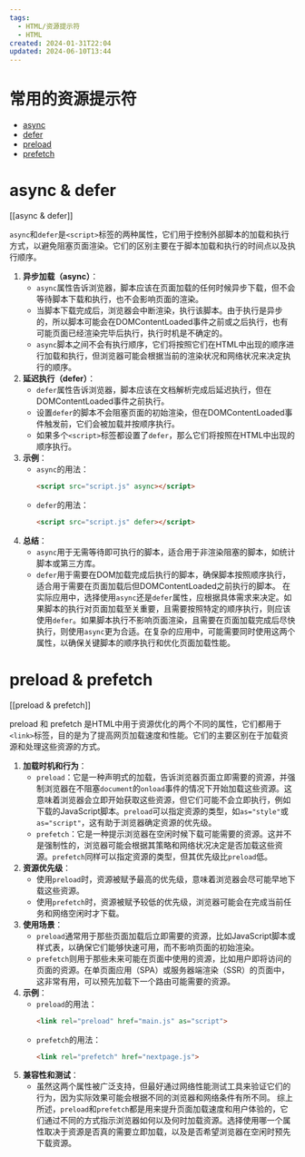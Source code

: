 ```yaml
---
tags:
  - HTML/资源提示符
  - HTML
created: 2024-01-31T22:04
updated: 2024-06-10T13:44
---
```

# 常用的资源提示符
+ [async](https://developer.mozilla.org/zh-CN/docs/Web/HTML/Element/script#async)
+ [defer](https://developer.mozilla.org/zh-CN/docs/Web/HTML/Element/script#defer)
+ [preload](https://developer.mozilla.org/zh-CN/docs/Web/HTML/Attributes/rel/preload)
+ [prefetch](https://developer.mozilla.org/zh-CN/docs/Web/HTML/Attributes/rel/prefetch)
# async & defer
[[async & defer]]

`async`和`defer`是`<script>`标签的两种属性，它们用于控制外部脚本的加载和执行方式，以避免阻塞页面渲染。它们的区别主要在于脚本加载和执行的时间点以及执行顺序。
1. **异步加载（async）**：
   - `async`属性告诉浏览器，脚本应该在页面加载的任何时候异步下载，但不会等待脚本下载和执行，也不会影响页面的渲染。
   - 当脚本下载完成后，浏览器会中断渲染，执行该脚本。由于执行是异步的，所以脚本可能会在DOMContentLoaded事件之前或之后执行，也有可能页面已经渲染完毕后执行，执行时机是不确定的。
   - `async`脚本之间不会有执行顺序，它们将按照它们在HTML中出现的顺序进行加载和执行，但浏览器可能会根据当前的渲染状况和网络状况来决定执行的顺序。
2. **延迟执行（defer）**：
   - `defer`属性告诉浏览器，脚本应该在文档解析完成后延迟执行，但在DOMContentLoaded事件之前执行。
   - 设置`defer`的脚本不会阻塞页面的初始渲染，但在DOMContentLoaded事件触发前，它们会被加载并按顺序执行。
   - 如果多个`<script>`标签都设置了`defer`，那么它们将按照在HTML中出现的顺序执行。
3. **示例**：
   - `async`的用法：
     ```html
     <script src="script.js" async></script>
     ```
   - `defer`的用法：
     ```html
     <script src="script.js" defer></script>
     ```
4. **总结**：
   - `async`用于无需等待即可执行的脚本，适合用于非渲染阻塞的脚本，如统计脚本或第三方库。
   - `defer`用于需要在DOM加载完成后执行的脚本，确保脚本按照顺序执行，适合用于需要在页面加载后但DOMContentLoaded之前执行的脚本。
在实际应用中，选择使用`async`还是`defer`属性，应根据具体需求来决定。如果脚本的执行对页面加载至关重要，且需要按照特定的顺序执行，则应该使用`defer`。如果脚本执行不影响页面渲染，且需要在页面加载完成后尽快执行，则使用`async`更为合适。在复杂的应用中，可能需要同时使用这两个属性，以确保关键脚本的顺序执行和优化页面加载性能。
# preload & prefetch
[[preload & prefetch]]

preload 和 prefetch 是HTML中用于资源优化的两个不同的属性，它们都用于`<link>`标签，目的是为了提高网页加载速度和性能。它们的主要区别在于加载资源和处理这些资源的方式。
1. **加载时机和行为**：
   - `preload`：它是一种声明式的加载，告诉浏览器页面立即需要的资源，并强制浏览器在不阻塞`document`的`onload`事件的情况下开始加载这些资源。这意味着浏览器会立即开始获取这些资源，但它们可能不会立即执行，例如下载的JavaScript脚本。`preload`可以指定资源的类型，如`as="style"`或`as="script"`，这有助于浏览器确定资源的优先级。
   - `prefetch`：它是一种提示浏览器在空闲时候下载可能需要的资源。这并不是强制性的，浏览器可能会根据其策略和网络状况决定是否加载这些资源。`prefetch`同样可以指定资源的类型，但其优先级比`preload`低。
2. **资源优先级**：
   - 使用`preload`时，资源被赋予最高的优先级，意味着浏览器会尽可能早地下载这些资源。
   - 使用`prefetch`时，资源被赋予较低的优先级，浏览器可能会在完成当前任务和网络空闲时才下载。
3. **使用场景**：
   - `preload`通常用于那些页面加载后立即需要的资源，比如JavaScript脚本或样式表，以确保它们能够快速可用，而不影响页面的初始渲染。
   - `prefetch`则用于那些未来可能在页面中使用的资源，比如用户即将访问的页面的资源。在单页面应用（SPA）或服务器端渲染（SSR）的页面中，这非常有用，可以预先加载下一个路由可能需要的资源。
4. **示例**：
   - `preload`的用法：
     ```html
     <link rel="preload" href="main.js" as="script">
     ```
   - `prefetch`的用法：
     ```html
     <link rel="prefetch" href="nextpage.js">
     ```
5. **兼容性和测试**：
   - 虽然这两个属性被广泛支持，但最好通过网络性能测试工具来验证它们的行为，因为实际效果可能会根据不同的浏览器和网络条件有所不同。
综上所述，`preload`和`prefetch`都是用来提升页面加载速度和用户体验的，它们通过不同的方式指示浏览器如何以及何时加载资源。选择使用哪一个属性取决于资源是否真的需要立即加载，以及是否希望浏览器在空闲时预先下载资源。
